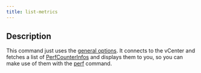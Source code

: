 ```yaml
---
title: list-metrics
---
```


## Description

This command just uses the [general options](../../general-options/). It connects to the
vCenter and fetches a list of
[PerfCounterInfos](https://dp-downloads.broadcom.com/api-content/apis/API_VWSA_001/8.0U3/html/ReferenceGuides/vim.PerformanceManager.html#field_detail)
and displays them to you, so you can make use of them with the
[perf](../perf/) command.
